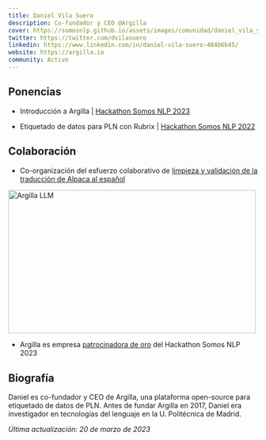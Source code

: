 ```yaml
---
title: Daniel Vila Suero
description: Co-fundador y CEO @Argilla
cover: https://somosnlp.github.io/assets/images/comunidad/daniel_vila_suero.jpg
twitter: https://twitter.com/dvilasuero
linkedin: https://www.linkedin.com/in/daniel-vila-suero-484b6b45/
website: https://argilla.io
community: Activo
---
```


## Ponencias

- Introducción a Argilla | [Hackathon Somos NLP 2023](https://somosnlp.org/hackathon)

<EventSummary
    description="En este taller, usaremos Argilla para sacar el máximo provecho a todas las innovaciones recientes en el mundo del PLN. En particular, intentaremos responder a la siguiente pregunta: ¿cómo evaluar, adaptar y crear modelos incorporando feedback humano en tus proyectos de PLN?"
    poster="https://somosnlp.github.io/assets/images/eventos/230321_etiquetado_de_datos_con_argilla.jpg"
    video="https://www.youtube.com/embed/kXx8nDGc4bw"
    name=""
    website=""
    twitter=""
    linkedin=""
    github=""
    bio=""
/>

- Etiquetado de datos para PLN con Rubrix | [Hackathon Somos NLP 2022](https://somosnlp.org/blog/hackathon-2022)


<EventSummary
    description='En este taller práctico mostraremos como usar Rubrix (ahora "Argilla") para construir y mejorar datos de entrenamiento para PLN, a partir de ejemplos prácticos de clasificación de texto y reconocimiento de entidades nombradas, en español.'
    poster="https://somosnlp.github.io/assets/images/evento_daniel.png"
    video="https://www.youtube.com/embed/UR6MHBbPA3g"
/>

## Colaboración

- Co-organización del esfuerzo colaborativo de [limpieza y validación de la traducción de Alpaca al español](https://huggingface.co/datasets/somosnlp/somos-clean-alpaca-es)

<div class="flex justify-center">
    <a href="https://huggingface.co/datasets/somosnlp/somos-clean-alpaca-es" target="_blank">
        <img src="https://somosnlp.github.io/assets/images/blog/argilla_llm.webp" alt="Argilla LLM" width="500" height="289.71" />
    </a>
</div>

- Argilla es empresa [patrocinadora de oro](https://somosnlp.org/blog/anuncio-patrocinios) del Hackathon Somos NLP 2023

## Biografía

Daniel es co-fundador y CEO de Argilla, una plataforma open-source para etiquetado de datos de PLN. Antes de fundar Argilla en 2017, Daniel era investigador en tecnologías del lenguaje en la U. Politécnica de Madrid.

*Última actualización: 20 de marzo de 2023*
